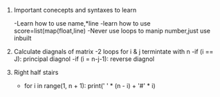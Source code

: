 1. Important conecepts and syntaxes to learn

    -Learn how to use name,*line
    -learn how to use score=list(map(float,line)
    -Never use loops to manip number,just use inbuilt


2. Calculate diagnals of matrix
       -2 loops for i & j termintate with n 
       -if (i == J):
            principal diagnol
        -if (i = n-j-1):
            reverse diagnol
            
3. Right half stairs
    - for i in range(1, n + 1):
     print(' ' * (n  - i) + '#' * i)
            
            
       
